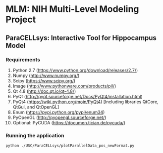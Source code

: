 # MLM: NIH Multi-Level Modeling Project

## ParaCELLsys: Interactive Tool for Hippocampus Model

### Requirements
1. Python 2.7 (https://www.python.org/download/releases/2.7/)
2. Numpy (http://www.numpy.org/)
3. Scipy (https://www.scipy.org/)
4. Image (http://www.pythonware.com/products/pil/)
5. Qt 4.8 (http://doc.qt.io/qt-4.8/)
6. PyQt (http://pyqt.sourceforge.net/Docs/PyQt4/installation.html)
7. PyQt4 (https://wiki.python.org/moin/PyQt4) [Including libraries QtCore, QtGui, and QtOpenGL]
8. Enum (https://pypi.python.org/pypi/enum34)
9. PyOpenGL (http://pyopengl.sourceforge.net/)
10. Optional: PyCUDA (https://documen.tician.de/pycuda/)

### Running the application
`python ./USC/ParaCELLsys/plotParallelData_pos_newFormat.py`
